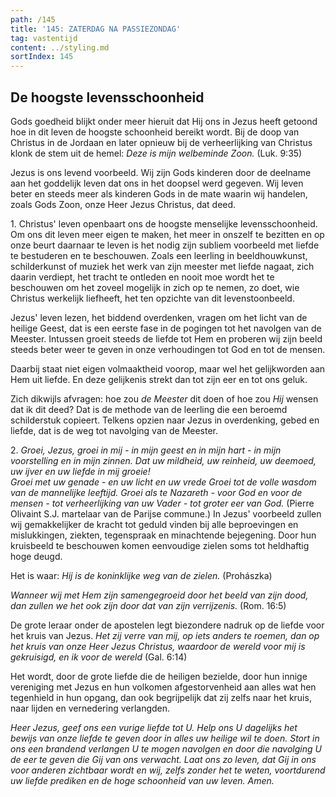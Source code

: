 ```yaml
---
path: /145
title: '145: ZATERDAG NA PASSIEZONDAG'
tag: vastentijd
content: ../styling.md
sortIndex: 145
---
```


## De hoogste levensschoonheid

Gods goedheid blijkt onder meer hieruit dat Hij ons in Jezus heeft getoond hoe in dit leven de hoogste schoonheid bereikt wordt. Bij de doop van Christus in de Jordaan en later opnieuw bij de verheerlijking van Christus klonk de stem uit de hemel: _Deze is mijn welbeminde Zoon._ (Luk. 9:35)

Jezus is ons levend voorbeeld. Wij zijn Gods kinderen door de deelname aan het goddelijk leven dat ons in het doopsel werd gegeven. Wij leven beter en steeds meer als kinderen Gods in de mate waarin wij handelen, zoals Gods Zoon, onze Heer Jezus Christus, dat deed.

1\. Christus' leven openbaart ons de hoogste menselijke levensschoonheid. Om ons dit leven meer eigen te maken, het meer in onszelf te bezitten en op onze beurt daarnaar te leven is het nodig zijn subliem voorbeeld met liefde te bestuderen en te beschouwen. Zoals een leerling in beeldhouwkunst, schilderkunst of muziek het werk van zijn meester met liefde nagaat, zich daarin verdiept, het tracht te ontleden en nooit moe wordt het te beschouwen om het zoveel mogelijk in zich op te nemen, zo doet, wie Christus werkelijk liefheeft, het ten opzichte van dit levenstoonbeeld.

Jezus' leven lezen, het biddend overdenken, vragen om het licht van de heilige Geest, dat is een eerste fase in de pogingen tot het navolgen van de Meester. Intussen groeit steeds de liefde tot Hem en proberen wij zijn beeld steeds beter weer te geven in onze verhoudingen tot God en tot de mensen.

Daarbij staat niet eigen volmaaktheid voorop, maar wel het gelijkworden aan Hem uit liefde. En deze gelijkenis strekt dan tot zijn eer en tot ons geluk.

Zich dikwijls afvragen: hoe zou _de Meester_ dit doen of hoe zou _Hij_ wensen dat ik dit deed? Dat is de methode van de leerling die een beroemd schilderstuk copieert. Telkens opzien naar Jezus in overdenking, gebed en liefde, dat is de weg tot navolging van de Meester.

2\. _Groei, Jezus, groei in mij - in mijn geest en in mijn hart - in mijn voorstelling en in mijn zinnen. Dat uw mildheid, uw reinheid, uw deemoed, uw ijver en uw liefde in mij groeie!_  
_Groei met uw genade - en uw licht en uw vrede Groei tot de volle wasdom van de mannelijke leeftijd. Groei als te Nazareth - voor God en voor de mensen - tot verheerlijking van uw Vader - tot groter eer van God._ (Pierre Olivaint S.J. martelaar van de Parijse commune.) In Jezus' voorbeeld zullen wij gemakkelijker de kracht tot geduld vinden bij alle beproevingen en mislukkingen, ziekten, tegenspraak en minachtende bejegening. Door hun kruisbeeld te beschouwen komen eenvoudige zielen soms tot heldhaftig hoge deugd.

Het is waar: _Hij is de koninklijke weg van de zielen._ (Prohászka)

_Wanneer wij met Hem zijn samengegroeid door het beeld van zijn dood, dan zullen we het ook zijn door dat van zijn verrijzenis._ (Rom. 16:5)

De grote leraar onder de apostelen legt biezondere nadruk op de liefde voor het kruis van Jezus. _Het zij verre van mij, op iets anders te roemen, dan op het kruis van onze Heer Jezus Christus, waardoor de wereld voor mij is gekruisigd, en ik voor de wereld_ (Gal. 6:14)

Het wordt, door de grote liefde die de heiligen bezielde, door hun innige vereniging met Jezus en hun volkomen afgestorvenheid aan alles wat hen tegenhield in hun opgang, dan ook begrijpelijk dat zij zelfs naar het kruis, naar lijden en vernedering verlangden.

_Heer Jezus, geef ons een vurige liefde tot U. Help ons U dagelijks het bewijs van onze liefde te geven door in alles uw heilige wil te doen. Stort in ons een brandend verlangen U te mogen navolgen en door die navolging U de eer te geven die Gij van ons verwacht. Laat ons zo leven, dat Gij in ons voor anderen zichtbaar wordt en wij, zelfs zonder het te weten, voortdurend uw liefde prediken en de hoge schoonheid van uw leven. Amen._
